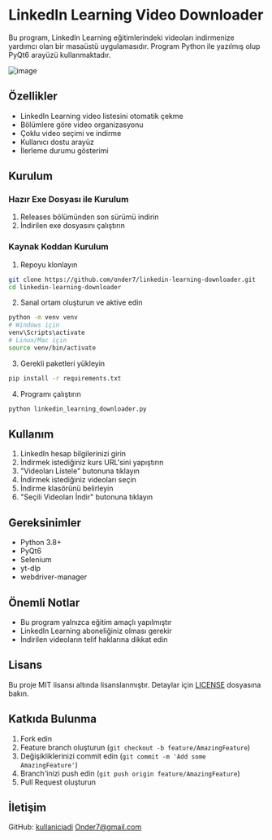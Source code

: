# LinkedIn Learning Video Downloader

Bu program, LinkedIn Learning eğitimlerindeki videoları indirmenize yardımcı olan bir masaüstü uygulamasıdır. Program Python ile yazılmış olup PyQt6 arayüzü kullanmaktadır.

![image](https://github.com/user-attachments/assets/5555cbc0-3a80-4a84-8164-a9525f9ab564)


## Özellikler

- LinkedIn Learning video listesini otomatik çekme
- Bölümlere göre video organizasyonu
- Çoklu video seçimi ve indirme
- Kullanıcı dostu arayüz
- İlerleme durumu gösterimi

## Kurulum

### Hazır Exe Dosyası ile Kurulum

1. Releases bölümünden son sürümü indirin
2. İndirilen exe dosyasını çalıştırın

### Kaynak Koddan Kurulum

1. Repoyu klonlayın
```bash
git clone https://github.com/onder7/linkedin-learning-downloader.git
cd linkedin-learning-downloader
```

2. Sanal ortam oluşturun ve aktive edin
```bash
python -m venv venv
# Windows için
venv\Scripts\activate
# Linux/Mac için
source venv/bin/activate
```

3. Gerekli paketleri yükleyin
```bash
pip install -r requirements.txt
```

4. Programı çalıştırın
```bash
python linkedin_learning_downloader.py
```

## Kullanım

1. LinkedIn hesap bilgilerinizi girin
2. İndirmek istediğiniz kurs URL'sini yapıştırın
3. "Videoları Listele" butonuna tıklayın
4. İndirmek istediğiniz videoları seçin
5. İndirme klasörünü belirleyin
6. "Seçili Videoları İndir" butonuna tıklayın

## Gereksinimler

- Python 3.8+
- PyQt6
- Selenium
- yt-dlp
- webdriver-manager

## Önemli Notlar

- Bu program yalnızca eğitim amaçlı yapılmıştır
- LinkedIn Learning aboneliğiniz olması gerekir
- İndirilen videoların telif haklarına dikkat edin

## Lisans

Bu proje MIT lisansı altında lisanslanmıştır. Detaylar için [LICENSE](LICENSE) dosyasına bakın.

## Katkıda Bulunma

1. Fork edin
2. Feature branch oluşturun (`git checkout -b feature/AmazingFeature`)
3. Değişikliklerinizi commit edin (`git commit -m 'Add some AmazingFeature'`)
4. Branch'inizi push edin (`git push origin feature/AmazingFeature`)
5. Pull Request oluşturun

## İletişim

GitHub: [kullaniciadi](https://github.com/onder7)
Onder7@gmail.com
